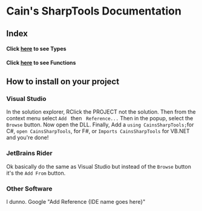 # Cain's SharpTools Documentation

## Index
#### Click [here](types) to see Types
#### Click [here](functions) to see Functions

## How to install on your project
### Visual Studio
In the solution explorer, RClick the PROJECT not the solution. Then from the context menu select `Add ` then ` Reference...` Then in the popup, select the `Browse` button. Now open the DLL. Finally, Add a `using CainsSharpTools;`for C#, `open CainsSharpTools`, for F#, or `Imports CainsSharpTools` for VB.NET and you're done!
### JetBrains Rider
Ok basically do the same as Visual Studio but instead of the `Browse` button it's the `Add From` button.
### Other Software
I dunno. Google "Add Reference {IDE name goes here}"
